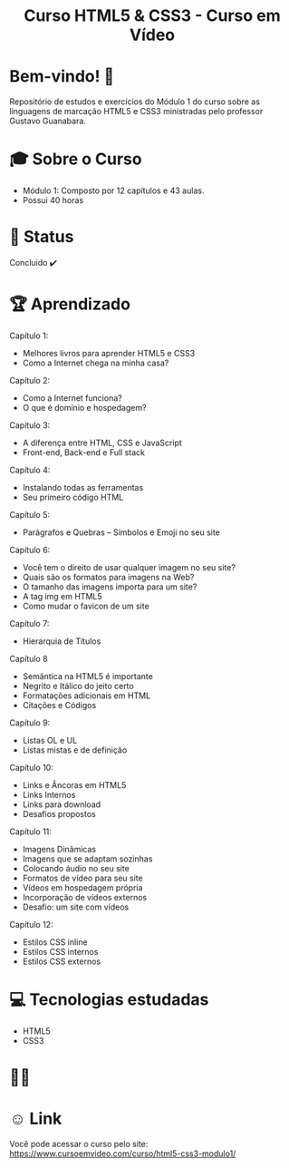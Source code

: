 <div align="center">
<h1>Curso HTML5 & CSS3 - Curso em Vídeo </h1>
</div>

# Bem-vindo! 👋 <a name="id01"></a>
Repositório de estudos e exercícios do Módulo 1 do curso sobre as linguagens de marcação HTML5 e CSS3 ministradas pelo professor Gustavo Guanabara.

# &#x1F393; Sobre o Curso
<ul>
<li>Módulo 1: Composto por 12 capítulos e 43 aulas.</li>
<li>Possui 40 horas</li>
</ul>

# &#x1F680; Status
Concluido ✔️

# 🏆 Aprendizado
Capítulo 1:
<uL>
<li>Melhores livros para aprender HTML5 e CSS3</li>
<li>Como a Internet chega na minha casa?</li>
</ul>

Capítulo 2:
<ul>
<li>Como a Internet funciona?</li>
<li>O que é domínio e hospedagem?</li>
</ul>

Capítulo 3:
<ul>
<li>A diferença entre HTML, CSS e JavaScript</li>
<li>Front-end, Back-end e Full stack</li>
</ul>

Capítulo 4:
<ul>
<li>Instalando todas as ferramentas</li>
<li>Seu primeiro código HTML</li>
</ul>

Capítulo 5:
<ul>
<li>Parágrafos e Quebras – Símbolos e Emoji no seu site</li>
</ul>

Capítulo 6:
<ul>
<li>Você tem o direito de usar qualquer imagem no seu site?</li>
<li>Quais são os formatos para imagens na Web?</li>
<li>O tamanho das imagens importa para um site?</li>
<li>A tag img em HTML5</li>
<li>Como mudar o favicon de um site</li>
</ul>

Capítulo 7:
<ul>
<li>Hierarquia de Títulos</li>
</ul>

Capítulo 8
<ul>
<li>Semântica na HTML5 é importante</li>
<li>Negrito e Itálico do jeito certo</li>
<li>Formatações adicionais em HTML</li>
<li>Citações e Códigos</li>
</ul>

Capítulo 9:
<ul>
<li>Listas OL e UL</li>
<li>Listas mistas e de definição</li>
</ul>

Capítulo 10:
<ul>
<li>Links e Âncoras em HTML5</li>
<li>Links Internos</li>
<li>Links para download</li>
<li>Desafios propostos</li>
</ul>

Capítulo 11:
<ul>
<li>Imagens Dinâmicas</li>
<li>Imagens que se adaptam sozinhas</li>
<li>Colocando áudio no seu site</li>
<li>Formatos de vídeo para seu site</li>
<li>Vídeos em hospedagem própria</li>
<li>Incorporação de vídeos externos</li>
<li>Desafio: um site com vídeos</li>
</ul>

Capítulo 12:
<ul>
<li>Estilos CSS inline</li>
<li>Estilos CSS internos</li>
<li>Estilos CSS externos</li>
</ul>

# &#x1F4BB; Tecnologias estudadas
<ul>
  <li>HTML5</li>
  <li>CSS3</li>
</ul>

# 👨‍💻

# &#X263A; Link
Você pode acessar o curso pelo site: https://www.cursoemvideo.com/curso/html5-css3-modulo1/


